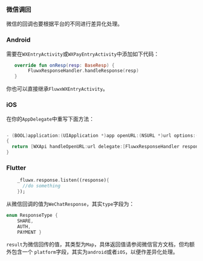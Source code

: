 ### 微信调回
微信的回调也要根据平台的不同进行差异化处理。

### Android
需要在`WXEntryActivity`或`WXPayEntryActivity`中添加如下代码：
```kotlin
   override fun onResp(resp: BaseResp) {
        FluwxResponseHandler.handleResponse(resp)
   }
```
你也可以直接继承`FluwxWXEntryActivity`。

### iOS
在你的`AppDelegate`中重写下面方法：
```objective-c

- (BOOL)application:(UIApplication *)app openURL:(NSURL *)url options:(NSDictionary<NSString*, id> *)options
{
  return [WXApi handleOpenURL:url delegate:[FluwxResponseHandler responseHandler]];
}

```

### Flutter
```dart
    _fluwx.response.listen((response){
      //do something
    });
```
从微信回调的值为`WeChatResponse`，其实`type`字段为：
```dart
enum ResponseType {
    SHARE,
    AUTH,
    PAYMENT }
```
`result`为微信回传的值，其类型为`Map`，具体返回值请参阅微信官方文档，但均额外包含一个
`platform`字段，其实为`android`或者`iOS`，以便作差异化处理。
